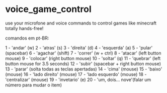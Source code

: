 # voice_game_control
use your microfone and voice commands to control games like minecraft totally hands-free!

comandos em pt-BR:

1 - 'andar' (w)
2 - 'atras' (s)
3 - 'direita' (d)
4 - 'esquerda' (a)
5 - 'pular' (spacebar)
6 - 'agachar' (shift)
7 - 'correr' (w + ctrl)
8 - 'atacar' (left button mouse)
9 - 'colocar' (right button mouse)
10 - 'soltar' (q)
11 - 'quebrar' (left button mouse for 3.5 seconds)
12 - 'subir' (spacebar + right button mouse)
13 - 'parar' (solta todas as teclas apertadas)
14 - 'cima' (mouse)
15 - 'baixo' (mouse)
16 - 'lado direito' (mouse)
17 - 'lado esquerdo' (mouse)
18 - 'centralizar' (mouse)
19 - 'invetario' (e)
20 - 'um, dois... nove'(falar um número para mudar o item)
